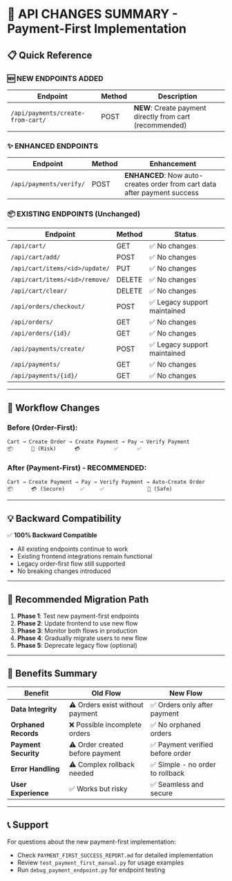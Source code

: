 # 🔄 API CHANGES SUMMARY - Payment-First Implementation

## 📋 Quick Reference

### 🆕 NEW ENDPOINTS ADDED

| Endpoint | Method | Description |
|----------|--------|-------------|
| `/api/payments/create-from-cart/` | POST | **NEW**: Create payment directly from cart (recommended) |

### ✨ ENHANCED ENDPOINTS

| Endpoint | Method | Enhancement |
|----------|--------|-------------|
| `/api/payments/verify/` | POST | **ENHANCED**: Now auto-creates order from cart data after payment success |

### 📦 EXISTING ENDPOINTS (Unchanged)

| Endpoint | Method | Status |
|----------|--------|--------|
| `/api/cart/` | GET | ✅ No changes |
| `/api/cart/add/` | POST | ✅ No changes |
| `/api/cart/items/<id>/update/` | PUT | ✅ No changes |
| `/api/cart/items/<id>/remove/` | DELETE | ✅ No changes |
| `/api/cart/clear/` | DELETE | ✅ No changes |
| `/api/orders/checkout/` | POST | ✅ Legacy support maintained |
| `/api/orders/` | GET | ✅ No changes |
| `/api/orders/{id}/` | GET | ✅ No changes |
| `/api/payments/create/` | POST | ✅ Legacy support maintained |
| `/api/payments/` | GET | ✅ No changes |
| `/api/payments/{id}/` | GET | ✅ No changes |

---

## 🔄 Workflow Changes

### Before (Order-First):
```
Cart → Create Order → Create Payment → Pay → Verify Payment
📦      🛒 (Risk)      💳           ✅      ✅
```

### After (Payment-First) - RECOMMENDED:
```
Cart → Create Payment → Pay → Verify Payment → Auto-Create Order
📦      💳 (Secure)     ✅     ✅              🛒 (Safe)
```

---

## 💡 Backward Compatibility

✅ **100% Backward Compatible**
- All existing endpoints continue to work
- Existing frontend integrations remain functional  
- Legacy order-first flow still supported
- No breaking changes introduced

---

## 🎯 Recommended Migration Path

1. **Phase 1**: Test new payment-first endpoints
2. **Phase 2**: Update frontend to use new flow  
3. **Phase 3**: Monitor both flows in production
4. **Phase 4**: Gradually migrate users to new flow
5. **Phase 5**: Deprecate legacy flow (optional)

---

## 🚀 Benefits Summary

| Benefit | Old Flow | New Flow |
|---------|----------|----------|
| **Data Integrity** | ⚠️ Orders exist without payment | ✅ Orders only after payment |
| **Orphaned Records** | ❌ Possible incomplete orders | ✅ No orphaned orders |
| **Payment Security** | ⚠️ Order created before payment | ✅ Payment verified before order |
| **Error Handling** | ⚠️ Complex rollback needed | ✅ Simple - no order to rollback |
| **User Experience** | ✅ Works but risky | ✅ Seamless and secure |

---

## 📞 Support

For questions about the new payment-first implementation:
- Check `PAYMENT_FIRST_SUCCESS_REPORT.md` for detailed implementation
- Review `test_payment_first_manual.py` for usage examples
- Run `debug_payment_endpoint.py` for endpoint testing